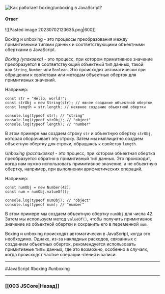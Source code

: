 ![Как работает boxing/unboxing в JavaScript?](https://youtu.be/G4iYlbilozM?t=149)

#### Ответ

![[Pasted image 20230702123635.png|600]]

Boxing и unboxing - это процессы преобразования между примитивными типами данных и соответствующими объектными обертками в JavaScript.

*Boxing (упаковка)* - это процесс, при котором примитивное значение преобразуется в соответствующий объектный тип данных, такой как `String`, `Number` или `Boolean`. Это происходит автоматически при обращении к свойствам или методам объектных оберток для примитивных значений.

Например:

```
const str = "Hello, world!";
const strObj = new String(str); // явное создание объектной обертки
const length = str.length; // неявное создание объектной обертки

console.log(typeof str); // "string"
console.log(typeof strObj); // "object"
console.log(typeof length); // "number"
```

В этом примере мы создаем строку `str` и объектную обертку `strObj`, которая оборачивает эту строку. Затем мы имплицитно создаем объектную обертку для строки, обращаясь к свойству `length`.

*Unboxing (распаковка)* - это процесс, при котором объектная обертка преобразуется обратно в примитивный тип данных. Это происходит, когда нам нужно использовать примитивное значение, а не объектную обертку, например, при выполнении арифметических операций.

Например:

```
const numObj = new Number(42);
const num = numObj.valueOf();

console.log(typeof numObj); // "object"
console.log(typeof num); // "number"
```

В этом примере мы создаем объектную обертку `numObj` для числа 42. Затем мы используем метод `valueOf()`, чтобы получить примитивное значение из объектной обертки и сохранить его в переменной `num`.

Boxing и unboxing происходят автоматически в JavaScript, когда это необходимо. Однако, из-за накладных расходов, связанных с созданием объектных оберток, рекомендуется использовать примитивные типы данных, где это возможно, особенно в случаях, когда происходят частые операции чтения и записи.

___
#JavaScript #boxing #unboxing

___

### [[003 JSCore|Назад]]